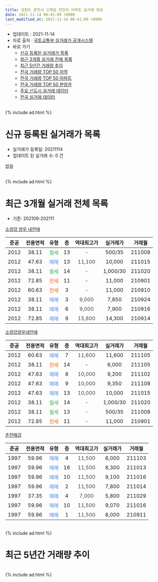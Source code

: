 ```yaml
---
title: 강원도 춘천시 신북읍 천전리 아파트 실거래 정보
date: 2021-11-14 06:41:09 +0900
last_modified_at: 2021-11-14 06:41:09 +0900
---
```


* 업데이트 : 2021-11-14
* 자료 출처 : [국토교통부 실거래가 공개시스템](http://rt.molit.go.kr)
* 바로 가기
    * [신규 등록된 실거래가 목록](#신규-등록된-실거래가-목록)
    * [최근 3개월 실거래 전체 목록](#최근-3개월-실거래-전체-목록)
    * [최근 5년간 거래량 추이](#최근-5년간-거래량-추이)
    * [전국 거래량 TOP 50 지역](https://inasie.github.io/apt-trade-info/최근-3개월-전국에서-가장-거래가-많이-발생한-지역)
    * [전국 거래량 TOP 50 아파트](https://inasie.github.io/apt-trade-info/최근-3개월-전국에서-가장-거래가-많이-발생한-아파트)
    * [전국 거래량 TOP 50 분양권](https://inasie.github.io/apt-trade-info/최근-3개월-전국에서-가장-거래가-많이-발생한-분양권)
    * [주요 신도시 실거래 데이터](https://inasie.github.io/apt-trade-info/주요-신도시)
    * [전국 실거래 데이터](https://inasie.github.io/apt-trade-info/전국)
<br>
{% include ad.html %}
<br>

# 신규 등록된 실거래가 목록
* 실거래가 등록일: 20211114
* 업데이트 된 실거래 수: 0 건

없음

<br>
{% include ad.html %}
<br>

# 최근 3개월 실거래 전체 목록
* 기준: 202109-202111


[소양강 양우 내안애](https://search.naver.com/search.naver?query=%EA%B0%95%EC%9B%90%EB%8F%84+%EC%B6%98%EC%B2%9C%EC%8B%9C+%EC%8B%A0%EB%B6%81%EC%9D%8D+%EC%B2%9C%EC%A0%84%EB%A6%AC+%EC%86%8C%EC%96%91%EA%B0%95+%EC%96%91%EC%9A%B0+%EB%82%B4%EC%95%88%EC%95%A0)

|준공|전용면적|유형|층|역대최고가|실거래가|거래월|
|:---:|:---:|:---:|:---:|:---:|:---:|:---:|
|2012|38.11|<span style="color:#34a853">월세</span>|13|<span style="color:#444444">-</span>|500/35|211008|
|2012|47.63|<span style="color:#4285f3">매매</span>|13|<span style="color:#444444">11,100</span>|10,000|211015|
|2012|38.11|<span style="color:#34a853">월세</span>|14|<span style="color:#444444">-</span>|1,000/30|211020|
|2012|72.85|<span style="color:#ff5a00">전세</span>|11|<span style="color:#444444">-</span>|11,000|210901|
|2012|60.63|<span style="color:#ff5a00">전세</span>|3|<span style="color:#444444">-</span>|11,000|210910|
|2012|38.11|<span style="color:#4285f3">매매</span>|3|<span style="color:#444444">9,000</span>|7,850|210924|
|2012|38.11|<span style="color:#4285f3">매매</span>|6|<span style="color:#444444">9,000</span>|7,900|210916|
|2012|72.85|<span style="color:#4285f3">매매</span>|9|<span style="color:#444444">15,800</span>|14,300|210914|

[소양강양우내안애](https://search.naver.com/search.naver?query=%EA%B0%95%EC%9B%90%EB%8F%84+%EC%B6%98%EC%B2%9C%EC%8B%9C+%EC%8B%A0%EB%B6%81%EC%9D%8D+%EC%B2%9C%EC%A0%84%EB%A6%AC+%EC%86%8C%EC%96%91%EA%B0%95%EC%96%91%EC%9A%B0%EB%82%B4%EC%95%88%EC%95%A0)

|준공|전용면적|유형|층|역대최고가|실거래가|거래월|
|:---:|:---:|:---:|:---:|:---:|:---:|:---:|
|2012|60.63|<span style="color:#4285f3">매매</span>|7|<span style="color:#444444">11,600</span>|11,600|211105|
|2012|38.11|<span style="color:#ff5a00">전세</span>|14|<span style="color:#444444">-</span>|6,000|211105|
|2012|47.63|<span style="color:#4285f3">매매</span>|8|<span style="color:#444444">10,000</span>|9,200|211102|
|2012|47.63|<span style="color:#4285f3">매매</span>|9|<span style="color:#444444">10,000</span>|9,350|211108|
|2012|47.63|<span style="color:#4285f3">매매</span>|13|<span style="color:#444444">10,000</span>|10,000|211015|
|2012|38.11|<span style="color:#34a853">월세</span>|14|<span style="color:#444444">-</span>|1,000/30|211020|
|2012|38.11|<span style="color:#34a853">월세</span>|13|<span style="color:#444444">-</span>|500/35|211008|
|2012|72.85|<span style="color:#ff5a00">전세</span>|11|<span style="color:#444444">-</span>|11,000|210901|

[춘천해강](https://search.naver.com/search.naver?query=%EA%B0%95%EC%9B%90%EB%8F%84+%EC%B6%98%EC%B2%9C%EC%8B%9C+%EC%8B%A0%EB%B6%81%EC%9D%8D+%EC%B2%9C%EC%A0%84%EB%A6%AC+%EC%B6%98%EC%B2%9C%ED%95%B4%EA%B0%95)

|준공|전용면적|유형|층|역대최고가|실거래가|거래월|
|:---:|:---:|:---:|:---:|:---:|:---:|:---:|
|1997|59.96|<span style="color:#4285f3">매매</span>|4|<span style="color:#444444">11,500</span>|8,000|211103|
|1997|59.96|<span style="color:#4285f3">매매</span>|16|<span style="color:#444444">11,500</span>|8,300|211013|
|1997|59.96|<span style="color:#4285f3">매매</span>|10|<span style="color:#444444">11,500</span>|9,100|211016|
|1997|59.96|<span style="color:#4285f3">매매</span>|2|<span style="color:#444444">11,500</span>|7,800|211014|
|1997|37.35|<span style="color:#4285f3">매매</span>|4|<span style="color:#444444">7,000</span>|5,800|211029|
|1997|59.96|<span style="color:#4285f3">매매</span>|10|<span style="color:#444444">11,500</span>|9,070|211016|
|1997|59.96|<span style="color:#4285f3">매매</span>|1|<span style="color:#444444">11,500</span>|8,000|210911|


<br>
{% include ad.html %}
<br>

# 최근 5년간 거래량 추이


<div style="width:100%;">
    <canvas id="deal_progress" height="200"></canvas>
</div>

<script>
new Chart(document.getElementById("deal_progress"), {
    type: 'line',
    data: {
        labels: ['201611','201612','201701','201702','201703','201704','201705','201706','201707','201708','201709','201710','201711','201712','201801','201802','201803','201804','201805','201806','201807','201808','201809','201810','201811','201812','201901','201902','201903','201904','201905','201906','201907','201908','201909','201910','201911','201912','202001','202002','202003','202004','202005','202006','202007','202008','202009','202010','202011','202012','202101','202102','202103','202104','202105','202106','202107','202108','202109','202110','202111'],
        datasets: [{
            label: '매매',
            pointRadius: 1,
            data: [10, 3, 11, 4, 5, 6, 9, 12, 7, 10, 7, 10, 7, 7, 10, 4, 9, 6, 8, 11, 7, 8, 4, 5, 1, 0, 1, 9, 3, 4, 2, 3, 4, 8, 5, 1, 2, 4, 3, 4, 4, 4, 9, 5, 8, 9, 6, 5, 2, 6, 6, 5, 9, 4, 10, 14, 8, 6, 4, 7, 4],
            borderColor: "rgba(255, 201, 14, 1)",
            backgroundColor: "rgba(255, 201, 14, 0.5)",
            fill: false,
            lineTension: 0
        },{
            label: '전월세',
            pointRadius: 1,
            data: [4, 2, 4, 6, 0, 4, 3, 2, 0, 5, 6, 1, 3, 2, 6, 7, 3, 5, 3, 5, 2, 3, 4, 2, 1, 1, 4, 4, 4, 3, 2, 1, 5, 0, 4, 1, 1, 1, 1, 8, 3, 3, 4, 3, 6, 2, 2, 4, 2, 2, 2, 1, 5, 8, 0, 1, 1, 3, 3, 4, 1],
            borderColor: "rgba(0, 141, 185, 1)",
            backgroundColor: "rgba(0, 141, 185, 0.5)",
            fill: false,
            lineTension: 0
        }
        ]
    },
    options: {
        responsive: true,
        title: {
            display: false
        },
        tooltips: {
            mode: 'index',
            intersect: false
        },
        hover: {
            mode: 'nearest',
            intersect: true
        },
        scales: {
            xAxes: [{
                display: true,
                scaleLabel: {
                    display: true,
                    labelString: '년/월'
                }
            }],
            yAxes: [{
                display: true,
                ticks: {
                    suggestedMin: 0,
                },
                scaleLabel: {
                    display: true,
                    labelString: '실거래 수'
                }
            }]
        }
    }
});

</script>


<br>
{% include ad.html %}
<br>

